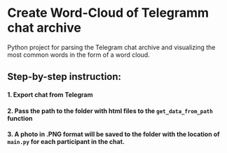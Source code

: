 # Create Word-Cloud of Telegramm chat archive

Python project for parsing the Telegram chat archive and visualizing the most common words in the form of a word cloud.

## Step-by-step instruction:

#### 1. Export chat from Telegram
#### 2. Pass the path to the folder with html files to the `get_data_from_path` function
#### 3. A photo in .PNG format will be saved to the folder with the location of `main.py` for each participant in the chat.
